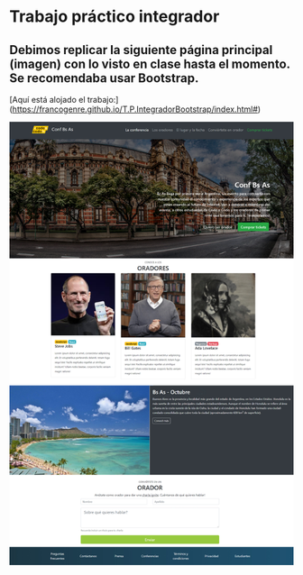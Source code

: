 # Trabajo práctico integrador

## Debimos replicar la siguiente página principal (imagen) con lo visto en clase hasta el momento. Se recomendaba usar Bootstrap.

[Aquí está alojado el trabajo:] (https://francogenre.github.io/T.P.IntegradorBootstrap/index.html#)

![Imagen de cómo debe verse la web que debemos replicar](img/final_front.jpg)
